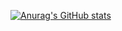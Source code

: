 [![Anurag's GitHub stats](https://github-readme-stats.vercel.app/api?username=gabrielnogueiralt)](https://github.com/anuraghazra/github-readme-stats)
